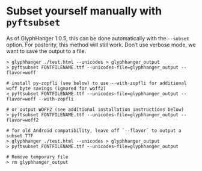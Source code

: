 # Subset yourself manually with `pyftsubset`

As of GlyphHanger 1.0.5, this can be done automatically with the `--subset` option. For posterity, this method will still work. Don’t use verbose mode, we want to save the output to a file.

```
> glyphhanger ./test.html --unicodes > glyphhanger_output
> pyftsubset FONTFILENAME.ttf --unicodes-file=glyphhanger_output --flavor=woff

# install py-zopfli (see below) to use --with-zopfli for additional woff byte savings (ignored for woff2)
> pyftsubset FONTFILENAME.ttf --unicodes-file=glyphhanger_output --flavor=woff --with-zopfli

# or output WOFF2 (see additional installation instructions below)
> pyftsubset FONTFILENAME.ttf --unicodes-file=glyphhanger_output --flavor=woff2

# for old Android compatibility, leave off `--flavor` to output a subset TTF 
> glyphhanger ./test.html --unicodes > glyphhanger_output
> pyftsubset FONTFILENAME.ttf --unicodes-file=glyphhanger_output

# Remove temporary file
> rm glyphhanger_output
```